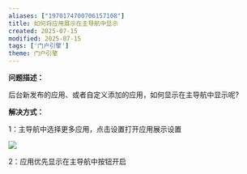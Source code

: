 ```yaml
---
aliases: ["1970174700706157108"]
title: 如何将应用展示在主导航中显示
created: 2025-07-15
modified: 2025-07-15
tags: ['门户引擎']
theme: 门户引擎
---
```


**问题描述：**

后台新发布的应用、或者自定义添加的应用，如何显示在主导航中显示呢?

**解决方式：**

1：主导航中选择更多应用，点击设置打开应用展示设置

**![](https://myhelpdoc.oss-cn-heyuan.aliyuncs.com/mdimages/c8a103af451b93125b6c8f4b06cc2136.jpg)**

2：应用优先显示在主导航中按钮开启

